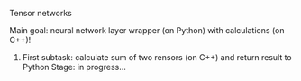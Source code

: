 Tensor networks

Main goal: neural network layer wrapper (on Python) with calculations (on C++)!

1) First subtask: calculate sum of two rensors (on C++) and return result to Python
Stage: in progress...
